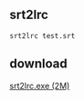 ## srt2lrc



```
srt2lrc test.srt
```


## download

[srt2lrc.exe (2M)](https://github.com/laof/srt2lrc/srt2lrc.exe)
